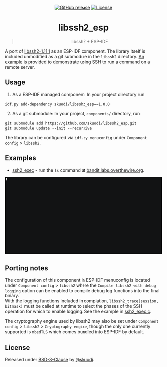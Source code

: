 <div align="center">

[![GitHub release](https://img.shields.io/github/release/skuodi/libssh2_esp?include_prereleases=&sort=semver&color=brightgreen)](https://github.com/skuodi/libssh2_esp/releases/)
[![License](https://img.shields.io/badge/License-BSD--3--Clause-brightgreen)](#license)

# libssh2_esp

> libssh2 + ESP-IDF

</div>

A port of [libssh2-1.11.1](https://github.com/libssh2/libssh2/tree/libssh2-1.11.1) as an ESP-IDF component.
The library itself is included unmodified as a git submodule in the
`libssh2` directory. [An example](examples/ssh2_exec) is provided to
demonstrate using SSH to run a command on a remote server.

## Usage

1. As a ESP-IDF managed component: In your project directory run

```
idf.py add-dependency skuodi/libssh2_esp==1.0.0
```

2. As a git submodule: In your project, `components/` directory, run

```
git submodule add https://github.com/skuodi/libssh2_esp.git
git submodule update --init --recursive
```

The library can be configured via `idf.py menuconfig` under `Component config` > `libssh2`.

## Examples

- [ssh2_exec](examples/ssh2_exec) - run the `ls` command at [bandit.labs.overthewire.org](https://overthewire.org/wargames/bandit/bandit0.html).

![ssh2_exec](examples/ssh2_exec/run.gif)

## Porting notes

The configuration of this component in ESP-IDF menuconfig is located under
`Component config` > `libssh2` where the `Compile libssh2 with debug logging`
option can be enabled to compile debug log functions into the final binary.<br>
With the logging functions included in compiation,
`libssh2_trace(session, bitmask)` must be called at runtime to select the
phases of the SSH operation for which to enable logging. See the example in
[ssh2_exec.c](examples/ssh2_exec/main/ssh2_exec.c#L397).<br>

The cryptography engine used by libssh2 may also be set under
`Component config` > `libssh2`  > `Cryptography engine`, though the only one
currently supported is `mbedTLS` which comes bundled into ESP-IDF by default.

## License

Released under [BSD-3-Clause](/LICENSE) by [@skuodi](https://github.com/skuodi).